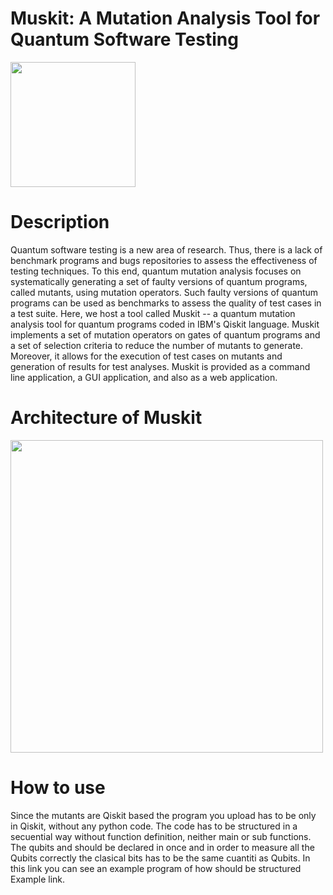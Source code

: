 # Muskit: A Mutation Analysis Tool for Quantum Software Testing

<img src="https://github.com/EnautMendi/QuantumMutationQiskit/blob/master/images/logoblue.png" width="200">

# Description
Quantum software testing is a new area of research. Thus, there is a lack of benchmark programs and bugs repositories to assess the effectiveness of testing techniques. To this end, quantum mutation analysis focuses on systematically generating a set of faulty versions of quantum programs, called mutants, using mutation operators. Such faulty versions of quantum programs can be used as benchmarks to assess the quality of test cases in a test suite. Here, we host a tool called Muskit -- a quantum mutation analysis tool for quantum programs coded in IBM's Qiskit language. Muskit implements  a set of mutation operators on gates of quantum programs and a set of selection criteria to reduce the number of mutants to generate. Moreover, it allows for the execution of test cases on mutants and generation of results for test analyses. Muskit is provided as a command line application, a GUI application, and also as a web application. 


# Architecture of Muskit


<!---
your comment goes here
and here
![Architecture](https://github.com/EnautMendi/QuantumMutationQiskit/blob/master/images/architecture.png)

-->


<img src="https://github.com/EnautMendi/QuantumMutationQiskit/blob/master/images/architecture.png" width="500">


# How to use
Since the mutants are Qiskit based the program you upload has to be only in Qiskit, without any python code. The code has to be structured in a secuential way without function definition, neither main or sub functions. The qubits and should be declared in once and in order to measure all the Qubits correctly the clasical bits has to be the same cuantiti as Qubits. In this link you can see an example program of how should be structured Example link.
